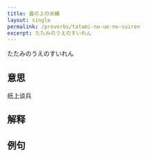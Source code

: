 ```yaml
---
title: 畳の上の水練
layout: single
permalink: /proverbs/tatami-no-ue-no-suiren
excerpt: たたみのうえのすいれん
---
```


たたみのうえのすいれん

## 意思

纸上谈兵

## 解释

## 例句

